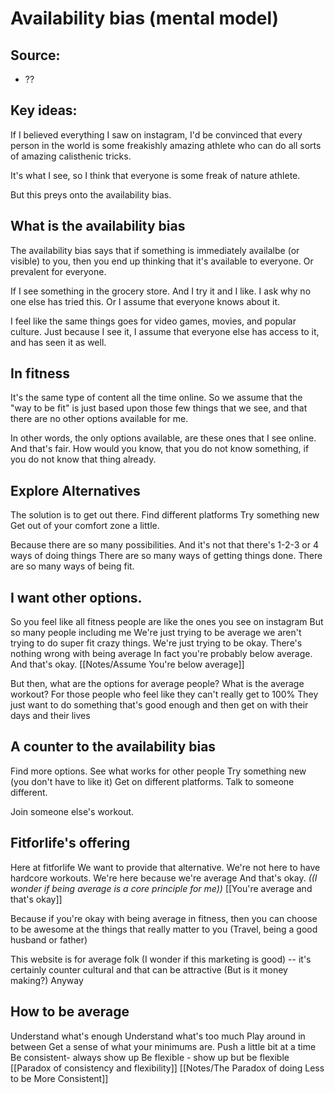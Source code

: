 # Availability bias (mental model)

## Source:
- ??

## Key ideas:

If I believed everything I saw on instagram, I'd be convinced that every person in the world is some freakishly amazing athlete who can do all sorts of amazing calisthenic tricks.

It's what I see, so I think that everyone is some freak of nature athlete.

But this preys onto the availability bias.

## What is the availability bias

The availability bias says that if something is immediately availalbe (or visible) to you, then you end up thinking that it's available to everyone. Or prevalent for everyone.

If I see something in the grocery store. And I try it and I like. I ask why no one else has tried this. Or I assume that everyone knows about it.

I feel like the same things goes for video games, movies, and popular culture. Just because I see it, I assume that everyone else has access to it, and has seen it as well.

## In fitness

It's the same type of content all the time online.
So we assume that the "way to be fit" is just based upon those few things that we see, and that there are no other options available for me.

In other words, the only options available, are these ones that I see online.
And that's fair.
How would you know, that you do not know something, if you do not know that thing already.

## Explore Alternatives

The solution is to get out there.
Find different platforms
Try something new
Get out of your comfort zone a little.

Because there are so many possibilities.
And it's not that there's 1-2-3 or 4 ways of doing things
There are so many ways of getting things done.
There are so many ways of being fit.

## I want other options.

So you feel like all fitness people are like the ones you see on instagram
But so many people
including me
We're just trying to be average
we aren't trying to do super fit crazy things. We're just trying to be okay.
There's nothing wrong with being average
In fact you're probably below average.
And that's okay.
[[Notes/Assume You're below average]]

But then, what are the options for average people?
What is the average workout?
For those people who feel like they can't really get to 100%
They just want to do something that's good enough
and then get on with their days and their lives

## A counter to the availability bias

Find more options.
See what works for other people
Try something new (you don't have to like it)
Get on different platforms.
Talk to someone different.

Join someone else's workout.

## Fitforlife's offering

Here at fitforlife
We want to provide that alternative.
We're not here to have hardcore workouts.
We're here because we're average
And that's okay.
*((I wonder if being average is a core principle for me))*
[[You're average and that's okay]]

Because if you're okay with being average in fitness,
then you can choose to be awesome at the things that really matter to you
(Travel, being a good husband or father)

This website is for average folk (I wonder if this marketing is good)
-- it's certainly counter cultural and that can be attractive
(But is it money making?) Anyway

## How to be average

Understand what's enough
Understand what's too much
Play around in between
Get a sense of what your minimums are.
Push a little bit at a time
Be consistent- always show up
Be flexible - show up but be flexible
[[Paradox of consistency and flexibility]]
[[Notes/The Paradox of doing Less to be More Consistent]]